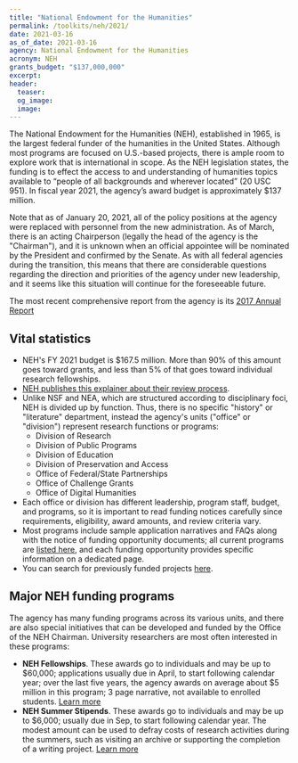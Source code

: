 ```yaml
---
title: "National Endowment for the Humanities"
permalink: /toolkits/neh/2021/
date: 2021-03-16
as_of_date: 2021-03-16
agency: National Endowment for the Humanities
acronym: NEH
grants_budget: "$137,000,000"
excerpt:
header:
  teaser:
  og_image:
  image:
---
```


The National Endowment for the Humanities (NEH), established in 1965, is the largest federal funder of the humanities in the United States. Although most programs are focused on U.S.-based projects, there is ample room to explore work that is international in scope. As the NEH legislation states, the funding is to effect the access to and understanding of humanities topics available to “people of all backgrounds and wherever located” (20 USC 951). In fiscal year 2021, the agency’s award budget is approximately $137 million.

Note that as of January 20, 2021, all of the policy positions at the agency were replaced with personnel from the new administration. As of March, there is an acting Chairperson (legally the head of the agency is the "Chairman"), and it is unknown when an official appointee will be nominated by the President and confirmed by the Senate. As with all federal agencies during the transition, this means that there are considerable questions regarding the direction and priorities of the agency under new leadership, and it seems like this situation will continue for the foreseeable future.  

The most recent comprehensive report from the agency is its [2017 Annual Report](https://www.neh.gov/sites/default/files/inline-files/06.3.20.AR_.pdf)

## Vital statistics

* NEH's FY 2021 budget is $167.5 million. More than 90% of this amount goes toward grants, and less than 5% of that goes toward individual research fellowships.
* [NEH publishes this explainer about their review process](https://www.neh.gov/grants/application-process). 
* Unlike NSF and NEA, which are structured according to disciplinary foci, NEH is divided up by function. Thus, there is no specific "history" or "literature" department, instead the agency's units ("office" or "division") represent research functions or programs: 
  * Division of Research
  * Division of Public Programs
  * Division of Education 
  * Division of Preservation and Access
  * Office of Federal/State Partnerships
  * Office of Challenge Grants
  * Office of Digital Humanities
* Each office or division has different leadership, program staff, budget, and programs, so it is important to read funding notices carefully since requirements, eligibility, award amounts, and review criteria vary.
* Most programs include sample application narratives and FAQs along with the notice of funding opportunity documents; all current programs are [listed here](https://www.neh.gov/grants/listing), and each funding opportunity provides specific information on a dedicated page. 
* You can search for previously funded projects [here](https://securegrants.neh.gov/publicquery/).


## Major NEH funding programs

The agency has many funding programs across its various units, and there are also special initiatives that can be developed and funded by the Office of the NEH Chairman. University researchers are most often interested in these programs: 

* __NEH Fellowships__. These awards go to individuals and may be up to $60,000; applications usually due in April, to start following calendar year; over the last five years, the agency awards on average about $5 million in this program; 3 page narrative, not available to enrolled students. [Learn more](https://www.neh.gov/grants/research/fellowships)
* __NEH Summer Stipends__. These awards go to individuals and may be up to $6,000; usually due in Sep, to start following calendar year. The modest amount can be used to defray costs of research activities during the summers, such as visiting an archive or supporting the completion of a writing project. [Learn more](https://www.neh.gov/grants/research/summer-stipends) 